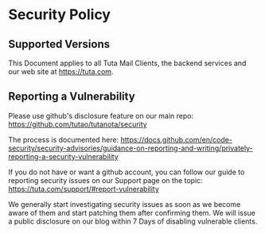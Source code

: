 # Security Policy

## Supported Versions

This Document applies to all Tuta Mail Clients, the backend services and our web site at https://tuta.com.

## Reporting a Vulnerability

Please use github's disclosure feature on our main repo: https://github.com/tutao/tutanota/security

The process is documented here: https://docs.github.com/en/code-security/security-advisories/guidance-on-reporting-and-writing/privately-reporting-a-security-vulnerability

If you do not have or want a github account, you can follow our guide to reporting security issues on our Support page on the topic: https://tuta.com/support/#report-vulnerability

We generally start investigating security issues as soon as we become aware of them and start patching them after confirming them.
We will issue a public disclosure on our blog within 7 Days of disabling vulnerable clients.
